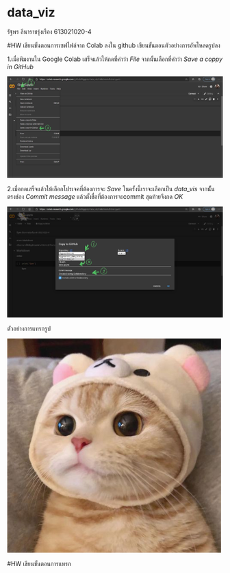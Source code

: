 # data_viz

รัฐพร ลีนาราชรุ่งเรือง 613021020-4

#HW
เขียนขั้นตอนการเซฟไฟล์จาก Colab ลงใน github
เขียนขั้นตอนตัวอย่างการอัพโหลดรูปลง 

1.เมื่อพิมงานใน Google Colab เสร็จแล้วให้กดที่คำว่า _File_ จากนั้นเลือกที่คำว่า _Save a coppy in GitHub_


![ขั้นตอนแรก](Pic1.jpg)


2.เมื่อกดเสร็จแล้วให้เลือกโปรเจคที่ต้องการจะ _Save_ ในครั้งนี้เราจะเลือกเป็น _data_vis_ จากนัั้นตรงช่อง _Commit message_ แล้วตั้งชื่อที่ต้องการจะcommit สุดท้ายจึงกด _OK_ 

![ขั้นตอนสอง](Pic4.jpg)


ตัวอย่างการแทรกรูป

![CAT](CatCat.jpg)



#HW
เขียนขั้นตอนการแทรก
